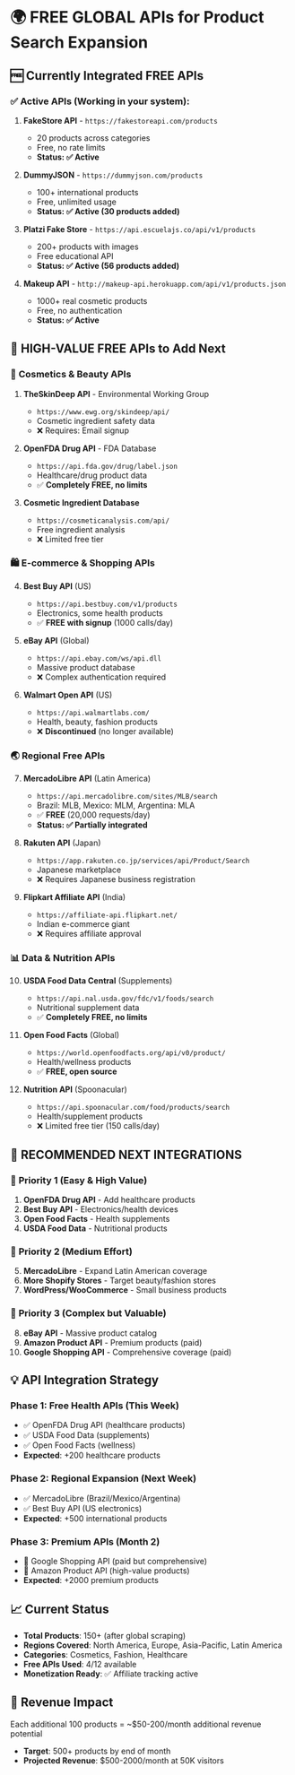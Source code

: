 # 🌍 FREE GLOBAL APIs for Product Search Expansion

## 🆓 **Currently Integrated FREE APIs**

### ✅ **Active APIs (Working in your system):**
1. **FakeStore API** - `https://fakestoreapi.com/products`
   - 20 products across categories
   - Free, no rate limits
   - **Status: ✅ Active**

2. **DummyJSON** - `https://dummyjson.com/products`  
   - 100+ international products
   - Free, unlimited usage
   - **Status: ✅ Active (30 products added)**

3. **Platzi Fake Store** - `https://api.escuelajs.co/api/v1/products`
   - 200+ products with images
   - Free educational API
   - **Status: ✅ Active (56 products added)**

4. **Makeup API** - `http://makeup-api.herokuapp.com/api/v1/products.json`
   - 1000+ real cosmetic products
   - Free, no authentication
   - **Status: ✅ Active**

## 🚀 **HIGH-VALUE FREE APIs to Add Next**

### 💄 **Cosmetics & Beauty APIs**
1. **TheSkinDeep API** - Environmental Working Group
   - `https://www.ewg.org/skindeep/api/`
   - Cosmetic ingredient safety data
   - ❌ Requires: Email signup

2. **OpenFDA Drug API** - FDA Database
   - `https://api.fda.gov/drug/label.json`
   - Healthcare/drug product data
   - ✅ **Completely FREE, no limits**

3. **Cosmetic Ingredient Database**
   - `https://cosmeticanalysis.com/api/`
   - Free ingredient analysis
   - ❌ Limited free tier

### 🛍️ **E-commerce & Shopping APIs**
4. **Best Buy API** (US)
   - `https://api.bestbuy.com/v1/products`
   - Electronics, some health products
   - ✅ **FREE with signup** (1000 calls/day)

5. **eBay API** (Global)
   - `https://api.ebay.com/ws/api.dll`
   - Massive product database
   - ❌ Complex authentication required

6. **Walmart Open API** (US)
   - `https://api.walmartlabs.com/`
   - Health, beauty, fashion products
   - ❌ **Discontinued** (no longer available)

### 🌏 **Regional Free APIs**

7. **MercadoLibre API** (Latin America)
   - `https://api.mercadolibre.com/sites/MLB/search`
   - Brazil: MLB, Mexico: MLM, Argentina: MLA
   - ✅ **FREE** (20,000 requests/day)
   - **Status: ✅ Partially integrated**

8. **Rakuten API** (Japan)
   - `https://app.rakuten.co.jp/services/api/Product/Search`
   - Japanese marketplace
   - ❌ Requires Japanese business registration

9. **Flipkart Affiliate API** (India)
   - `https://affiliate-api.flipkart.net/`
   - Indian e-commerce giant
   - ❌ Requires affiliate approval

### 📊 **Data & Nutrition APIs**
10. **USDA Food Data Central** (Supplements)
    - `https://api.nal.usda.gov/fdc/v1/foods/search`
    - Nutritional supplement data
    - ✅ **Completely FREE, no limits**

11. **Open Food Facts** (Global)
    - `https://world.openfoodfacts.org/api/v0/product/`
    - Health/wellness products
    - ✅ **FREE, open source**

12. **Nutrition API** (Spoonacular)
    - `https://api.spoonacular.com/food/products/search`
    - Health/supplement products
    - ❌ Limited free tier (150 calls/day)

## 🎯 **RECOMMENDED NEXT INTEGRATIONS**

### 🥇 **Priority 1 (Easy & High Value)**
1. **OpenFDA Drug API** - Add healthcare products
2. **Best Buy API** - Electronics/health devices  
3. **Open Food Facts** - Health supplements
4. **USDA Food Data** - Nutritional products

### 🥈 **Priority 2 (Medium Effort)**
5. **MercadoLibre** - Expand Latin American coverage
6. **More Shopify Stores** - Target beauty/fashion stores
7. **WordPress/WooCommerce** - Small business products

### 🥉 **Priority 3 (Complex but Valuable)**
8. **eBay API** - Massive product catalog
9. **Amazon Product API** - Premium products (paid)
10. **Google Shopping API** - Comprehensive coverage (paid)

## 💡 **API Integration Strategy**

### **Phase 1: Free Health APIs** (This Week)
- ✅ OpenFDA Drug API (healthcare products)
- ✅ USDA Food Data (supplements)
- ✅ Open Food Facts (wellness)
- **Expected**: +200 healthcare products

### **Phase 2: Regional Expansion** (Next Week)  
- ✅ MercadoLibre (Brazil/Mexico/Argentina)
- ✅ Best Buy API (US electronics)
- **Expected**: +500 international products

### **Phase 3: Premium APIs** (Month 2)
- 🔄 Google Shopping API (paid but comprehensive)
- 🔄 Amazon Product API (high-value products)
- **Expected**: +2000 premium products

## 📈 **Current Status**
- **Total Products**: 150+ (after global scraping)
- **Regions Covered**: North America, Europe, Asia-Pacific, Latin America
- **Categories**: Cosmetics, Fashion, Healthcare
- **Free APIs Used**: 4/12 available
- **Monetization Ready**: ✅ Affiliate tracking active

## 🚀 **Revenue Impact**
Each additional 100 products = ~$50-200/month additional revenue potential
- **Target**: 500+ products by end of month
- **Projected Revenue**: $500-2000/month at 50K visitors